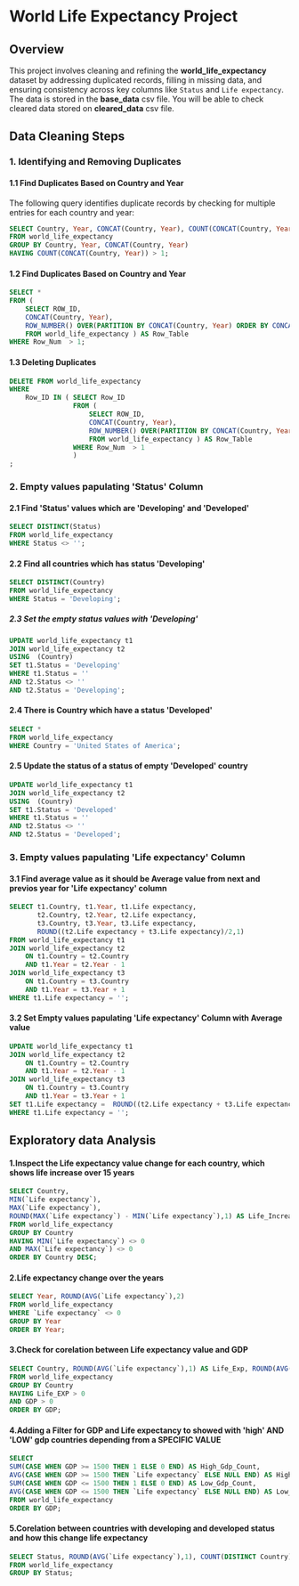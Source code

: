# World Life Expectancy Project

## Overview
This project involves cleaning and refining the **world_life_expectancy** dataset by addressing duplicated records, filling in missing data, and ensuring consistency across key columns like `Status` and `Life expectancy`. The data is stored in the **base_data** csv file.
You will be able to check cleared data stored on **cleared_data** csv file.

## Data Cleaning Steps

### 1. Identifying and Removing Duplicates

#### 1.1 Find Duplicates Based on Country and Year
The following query identifies duplicate records by checking for multiple entries for each country and year:
```sql
SELECT Country, Year, CONCAT(Country, Year), COUNT(CONCAT(Country, Year))
FROM world_life_expectancy
GROUP BY Country, Year, CONCAT(Country, Year)
HAVING COUNT(CONCAT(Country, Year)) > 1;
```

#### 1.2 Find Duplicates Based on Country and Year
```sql
SELECT * 
FROM (
	SELECT ROW_ID,
	CONCAT(Country, Year),
	ROW_NUMBER() OVER(PARTITION BY CONCAT(Country, Year) ORDER BY CONCAT(Country, Year)) AS Row_Num
	FROM world_life_expectancy ) AS Row_Table
WHERE Row_Num  > 1;
```

#### 1.3 Deleting Duplicates
```sql
DELETE FROM world_life_expectancy
WHERE 
	Row_ID IN ( SELECT Row_ID 
				FROM (
					SELECT ROW_ID,
					CONCAT(Country, Year),
					ROW_NUMBER() OVER(PARTITION BY CONCAT(Country, Year) ORDER BY CONCAT(Country, Year)) AS Row_Num
					FROM world_life_expectancy ) AS Row_Table
				WHERE Row_Num  > 1
				)
;
```
### 2. Empty values papulating 'Status' Column
#### 2.1 Find 'Status' values which are 'Developing' and 'Developed'
```sql
SELECT DISTINCT(Status)
FROM world_life_expectancy
WHERE Status <> '';
```

#### 2.2 Find all countries  which has status 'Developing' 
```sql
SELECT DISTINCT(Country)
FROM world_life_expectancy
WHERE Status = 'Developing';
```

##### 2.3 Set the empty status values with 'Developing' 
```sql
UPDATE world_life_expectancy t1
JOIN world_life_expectancy t2
USING  (Country)
SET t1.Status = 'Developing'
WHERE t1.Status = ''
AND t2.Status <> ''
AND t2.Status = 'Developing';
```

#### 2.4 There is Country which have a status 'Developed'
```sql
SELECT *
FROM world_life_expectancy
WHERE Country = 'United States of America';
```
#### 2.5 Update the status of a status of empty 'Developed' country
```sql
UPDATE world_life_expectancy t1
JOIN world_life_expectancy t2
USING  (Country)
SET t1.Status = 'Developed'
WHERE t1.Status = ''
AND t2.Status <> ''
AND t2.Status = 'Developed';
```
### 3. Empty values papulating 'Life expectancy' Column

#### 3.1 Find average value as it should be Average value from next and previos year for 'Life expectancy' column 
```sql
SELECT t1.Country, t1.Year, t1.Life expectancy, 
	   t2.Country, t2.Year, t2.Life expectancy,
	   t3.Country, t3.Year, t3.Life expectancy,
       ROUND((t2.Life expectancy + t3.Life expectancy)/2,1)
FROM world_life_expectancy t1
JOIN world_life_expectancy t2
	ON t1.Country = t2.Country
    AND t1.Year = t2.Year - 1
JOIN world_life_expectancy t3
	ON t1.Country = t3.Country
    AND t1.Year = t3.Year + 1
WHERE t1.Life expectancy = '';
```

#### 3.2 Set Empty values papulating 'Life expectancy' Column with Average value
```sql
UPDATE world_life_expectancy t1
JOIN world_life_expectancy t2
	ON t1.Country = t2.Country
    AND t1.Year = t2.Year - 1
JOIN world_life_expectancy t3
	ON t1.Country = t3.Country
    AND t1.Year = t3.Year + 1
SET t1.Life expectancy =  ROUND((t2.Life expectancy + t3.Life expectancy)/2,1)
WHERE t1.Life expectancy = '';
```

## Exploratory data Analysis

#### 1.Inspect the Life expectancy value change for each country, which shows life increase over 15 years

```sql
SELECT Country, 
MIN(`Life expectancy`), 
MAX(`Life expectancy`),
ROUND(MAX(`Life expectancy`) - MIN(`Life expectancy`),1) AS Life_Increase
FROM world_life_expectancy
GROUP BY Country
HAVING MIN(`Life expectancy`) <> 0
AND MAX(`Life expectancy`) <> 0
ORDER BY Country DESC;
```

#### 2.Life expectancy change over the years 

```sql
SELECT Year, ROUND(AVG(`Life expectancy`),2)
FROM world_life_expectancy
WHERE `Life expectancy` <> 0
GROUP BY Year
ORDER BY Year;
```

#### 3.Check for corelation between Life expectancy value and GDP
```sql
SELECT Country, ROUND(AVG(`Life expectancy`),1) AS Life_Exp, ROUND(AVG(GDP),1) AS GDP
FROM world_life_expectancy
GROUP BY Country
HAVING Life_EXP > 0
AND GDP > 0
ORDER BY GDP;
```

#### 4.Adding a Filter for GDP and Life expectancy to showed with 'high' AND 'LOW' gdp countries depending from a SPECIFIC VALUE

```sql
SELECT 
SUM(CASE WHEN GDP >= 1500 THEN 1 ELSE 0 END) AS High_Gdp_Count,
AVG(CASE WHEN GDP >= 1500 THEN `Life expectancy` ELSE NULL END) AS High_Gdp_Life_expectancy,
SUM(CASE WHEN GDP <= 1500 THEN 1 ELSE 0 END) AS Low_Gdp_Count,
AVG(CASE WHEN GDP <= 1500 THEN `Life expectancy` ELSE NULL END) AS Low_Gdp_Life_expectancy
FROM world_life_expectancy
ORDER BY GDP;
````

#### 5.Corelation between countries with developing and developed status and how this change life expectancy

```sql
SELECT Status, ROUND(AVG(`Life expectancy`),1), COUNT(DISTINCT Country)
FROM world_life_expectancy
GROUP BY Status;
```
